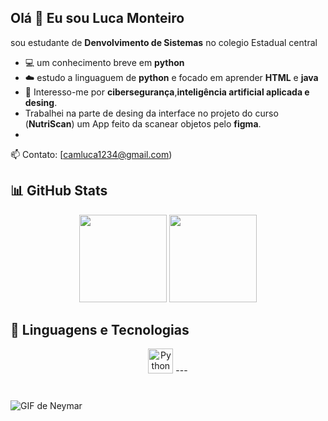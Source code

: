 ## Olá 👋 Eu sou Luca Monteiro

sou estudante de **Denvolvimento de Sistemas** no colegio Estadual central

- 💻 um conhecimento breve em **python**
- ☁️ estudo a linguaguem de **python** e focado em aprender **HTML** e **java**
- 🔐 Interesso-me por **cibersegurança**,**inteligência artificial aplicada e desing**.
- Trabalhei na parte de desing da interface no projeto do curso (**NutriScan**) um App feito da scanear objetos pelo **figma**.
- 


📫 Contato: [camluca1234@gmail.com) 


## 📊 GitHub Stats

<p align="center">
  <img height="140em" src="https://github-readme-stats.vercel.app/api?username=Lucamonteiro10&show_icons=true&theme=tokyonight&hide_title=false" />
  <img height="140em" src="https://github-readme-stats.vercel.app/api/top-langs/?username=Lucamonteiro10&layout=compact&theme=tokyonight" />
</p>

## 🚀 Linguagens e Tecnologias

<p align="center">
  <img src="https://cdn.jsdelivr.net/gh/devicons/devicon/icons/python/python-original.svg" height="40" alt="Python" />
---

<p align="center">
 
</p>

<!DOCTYPE html>
<html lang="pt">
<head>
    <meta charset="UTF-8">
    <meta name="viewport" content="width=device-width, initial-scale=1.0">
   
</head>
<body>
    <h1></h1>
    <img src="https://media1.tenor.com/m/cODZQ968z1QAAAAd/neyney-neymar.gif" alt="GIF de Neymar">
</body>
</html>


